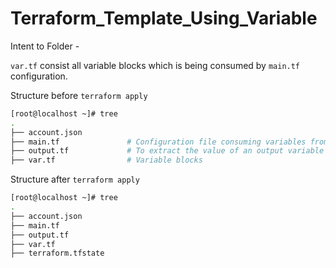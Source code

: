 # Terraform_Template_Using_Variable

Intent to Folder - 

`var.tf` consist all variable blocks which is being consumed by `main.tf` configuration. 

Structure before `terraform apply`

```bash
[root@localhost ~]# tree
.
├── account.json
├── main.tf               # Configuration file consuming variables from var.tf 
├── output.tf             # To extract the value of an output variable from the state file
├── var.tf                # Variable blocks

```
Structure after `terraform apply`

```bash
[root@localhost ~]# tree
.
├── account.json
├── main.tf
├── output.tf
├── var.tf
├── terraform.tfstate
```
